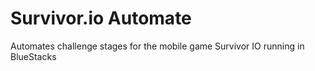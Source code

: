 # Survivor.io Automate
Automates challenge stages for the mobile game Survivor IO running in BlueStacks
